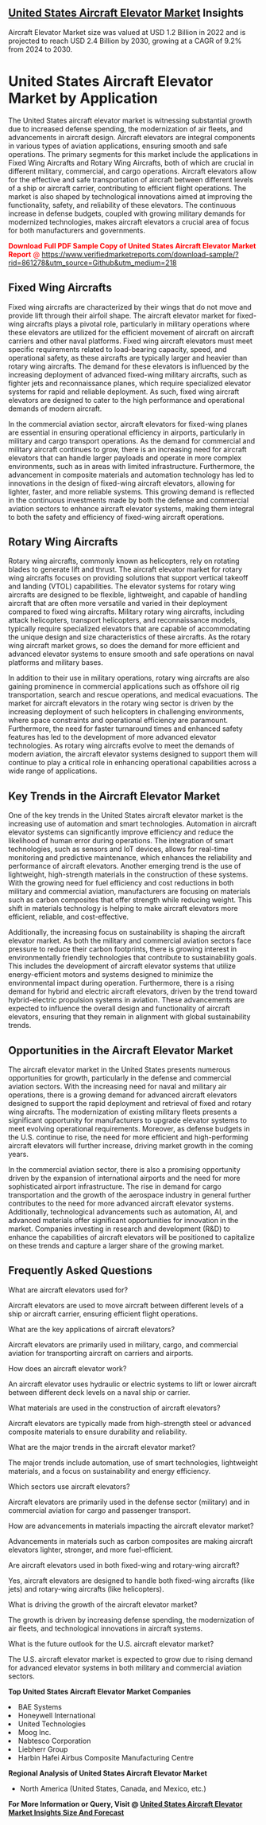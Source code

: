 <h2><a href="https://www.verifiedmarketreports.com/download-sample/?rid=861278&amp;utm_source=Github&amp;utm_medium=218" target="_blank">United States Aircraft Elevator Market</a> Insights</h2><p>Aircraft Elevator Market size was valued at USD 1.2 Billion in 2022 and is projected to reach USD 2.4 Billion by 2030, growing at a CAGR of 9.2% from 2024 to 2030.</p><p><h1>United States Aircraft Elevator Market by Application</h1> <p>The United States aircraft elevator market is witnessing substantial growth due to increased defense spending, the modernization of air fleets, and advancements in aircraft design. Aircraft elevators are integral components in various types of aviation applications, ensuring smooth and safe operations. The primary segments for this market include the applications in Fixed Wing Aircrafts and Rotary Wing Aircrafts, both of which are crucial in different military, commercial, and cargo operations. Aircraft elevators allow for the effective and safe transportation of aircraft between different levels of a ship or aircraft carrier, contributing to efficient flight operations. The market is also shaped by technological innovations aimed at improving the functionality, safety, and reliability of these elevators. The continuous increase in defense budgets, coupled with growing military demands for modernized technologies, makes aircraft elevators a crucial area of focus for both manufacturers and governments. <p><span class=""><span style="color: #ff0000;"><strong>Download Full PDF Sample Copy of United States Aircraft Elevator Market Report</strong> @ </span><a href="https://www.verifiedmarketreports.com/download-sample/?rid=861278&amp;utm_source=Github&amp;utm_medium=218" target="_blank">https://www.verifiedmarketreports.com/download-sample/?rid=861278&amp;utm_source=Github&amp;utm_medium=218</a></span></p></p> <h2>Fixed Wing Aircrafts</h2> <p>Fixed wing aircrafts are characterized by their wings that do not move and provide lift through their airfoil shape. The aircraft elevator market for fixed-wing aircrafts plays a pivotal role, particularly in military operations where these elevators are utilized for the efficient movement of aircraft on aircraft carriers and other naval platforms. Fixed wing aircraft elevators must meet specific requirements related to load-bearing capacity, speed, and operational safety, as these aircrafts are typically larger and heavier than rotary wing aircrafts. The demand for these elevators is influenced by the increasing deployment of advanced fixed-wing military aircrafts, such as fighter jets and reconnaissance planes, which require specialized elevator systems for rapid and reliable deployment. As such, fixed wing aircraft elevators are designed to cater to the high performance and operational demands of modern aircraft. <p>In the commercial aviation sector, aircraft elevators for fixed-wing planes are essential in ensuring operational efficiency in airports, particularly in military and cargo transport operations. As the demand for commercial and military aircraft continues to grow, there is an increasing need for aircraft elevators that can handle larger payloads and operate in more complex environments, such as in areas with limited infrastructure. Furthermore, the advancement in composite materials and automation technology has led to innovations in the design of fixed-wing aircraft elevators, allowing for lighter, faster, and more reliable systems. This growing demand is reflected in the continuous investments made by both the defense and commercial aviation sectors to enhance aircraft elevator systems, making them integral to both the safety and efficiency of fixed-wing aircraft operations.</p> <h2>Rotary Wing Aircrafts</h2> <p>Rotary wing aircrafts, commonly known as helicopters, rely on rotating blades to generate lift and thrust. The aircraft elevator market for rotary wing aircrafts focuses on providing solutions that support vertical takeoff and landing (VTOL) capabilities. The elevator systems for rotary wing aircrafts are designed to be flexible, lightweight, and capable of handling aircraft that are often more versatile and varied in their deployment compared to fixed wing aircrafts. Military rotary wing aircrafts, including attack helicopters, transport helicopters, and reconnaissance models, typically require specialized elevators that are capable of accommodating the unique design and size characteristics of these aircrafts. As the rotary wing aircraft market grows, so does the demand for more efficient and advanced elevator systems to ensure smooth and safe operations on naval platforms and military bases. <p>In addition to their use in military operations, rotary wing aircrafts are also gaining prominence in commercial applications such as offshore oil rig transportation, search and rescue operations, and medical evacuations. The market for aircraft elevators in the rotary wing sector is driven by the increasing deployment of such helicopters in challenging environments, where space constraints and operational efficiency are paramount. Furthermore, the need for faster turnaround times and enhanced safety features has led to the development of more advanced elevator technologies. As rotary wing aircrafts evolve to meet the demands of modern aviation, the aircraft elevator systems designed to support them will continue to play a critical role in enhancing operational capabilities across a wide range of applications.</p> <h2>Key Trends in the Aircraft Elevator Market</h2> <p>One of the key trends in the United States aircraft elevator market is the increasing use of automation and smart technologies. Automation in aircraft elevator systems can significantly improve efficiency and reduce the likelihood of human error during operations. The integration of smart technologies, such as sensors and IoT devices, allows for real-time monitoring and predictive maintenance, which enhances the reliability and performance of aircraft elevators. Another emerging trend is the use of lightweight, high-strength materials in the construction of these systems. With the growing need for fuel efficiency and cost reductions in both military and commercial aviation, manufacturers are focusing on materials such as carbon composites that offer strength while reducing weight. This shift in materials technology is helping to make aircraft elevators more efficient, reliable, and cost-effective. <p>Additionally, the increasing focus on sustainability is shaping the aircraft elevator market. As both the military and commercial aviation sectors face pressure to reduce their carbon footprints, there is growing interest in environmentally friendly technologies that contribute to sustainability goals. This includes the development of aircraft elevator systems that utilize energy-efficient motors and systems designed to minimize the environmental impact during operation. Furthermore, there is a rising demand for hybrid and electric aircraft elevators, driven by the trend toward hybrid-electric propulsion systems in aviation. These advancements are expected to influence the overall design and functionality of aircraft elevators, ensuring that they remain in alignment with global sustainability trends.</p> <h2>Opportunities in the Aircraft Elevator Market</h2> <p>The aircraft elevator market in the United States presents numerous opportunities for growth, particularly in the defense and commercial aviation sectors. With the increasing need for naval and military air operations, there is a growing demand for advanced aircraft elevators designed to support the rapid deployment and retrieval of fixed and rotary wing aircrafts. The modernization of existing military fleets presents a significant opportunity for manufacturers to upgrade elevator systems to meet evolving operational requirements. Moreover, as defense budgets in the U.S. continue to rise, the need for more efficient and high-performing aircraft elevators will further increase, driving market growth in the coming years. <p>In the commercial aviation sector, there is also a promising opportunity driven by the expansion of international airports and the need for more sophisticated airport infrastructure. The rise in demand for cargo transportation and the growth of the aerospace industry in general further contributes to the need for more advanced aircraft elevator systems. Additionally, technological advancements such as automation, AI, and advanced materials offer significant opportunities for innovation in the market. Companies investing in research and development (R&D) to enhance the capabilities of aircraft elevators will be positioned to capitalize on these trends and capture a larger share of the growing market.</p> <h2>Frequently Asked Questions</h2> <p>What are aircraft elevators used for?</p> <p>Aircraft elevators are used to move aircraft between different levels of a ship or aircraft carrier, ensuring efficient flight operations.</p> <p>What are the key applications of aircraft elevators?</p> <p>Aircraft elevators are primarily used in military, cargo, and commercial aviation for transporting aircraft on carriers and airports.</p> <p>How does an aircraft elevator work?</p> <p>An aircraft elevator uses hydraulic or electric systems to lift or lower aircraft between different deck levels on a naval ship or carrier.</p> <p>What materials are used in the construction of aircraft elevators?</p> <p>Aircraft elevators are typically made from high-strength steel or advanced composite materials to ensure durability and reliability.</p> <p>What are the major trends in the aircraft elevator market?</p> <p>The major trends include automation, use of smart technologies, lightweight materials, and a focus on sustainability and energy efficiency.</p> <p>Which sectors use aircraft elevators?</p> <p>Aircraft elevators are primarily used in the defense sector (military) and in commercial aviation for cargo and passenger transport.</p> <p>How are advancements in materials impacting the aircraft elevator market?</p> <p>Advancements in materials such as carbon composites are making aircraft elevators lighter, stronger, and more fuel-efficient.</p> <p>Are aircraft elevators used in both fixed-wing and rotary-wing aircraft?</p> <p>Yes, aircraft elevators are designed to handle both fixed-wing aircrafts (like jets) and rotary-wing aircrafts (like helicopters).</p> <p>What is driving the growth of the aircraft elevator market?</p> <p>The growth is driven by increasing defense spending, the modernization of air fleets, and technological innovations in aircraft systems.</p> <p>What is the future outlook for the U.S. aircraft elevator market?</p> <p>The U.S. aircraft elevator market is expected to grow due to rising demand for advanced elevator systems in both military and commercial aviation sectors.</p> </p><p><strong>Top United States Aircraft Elevator Market Companies</strong></p><div data-test-id=""><p><li>BAE Systems</li><li> Honeywell International</li><li> United Technologies</li><li> Moog Inc.</li><li> Nabtesco Corporation</li><li> Liebherr Group</li><li> Harbin Hafei Airbus Composite Manufacturing Centre</li></p><div><strong>Regional Analysis of&nbsp;United States Aircraft Elevator Market</strong></div><ul><li dir="ltr"><p dir="ltr">North America&nbsp;(United States, Canada, and Mexico, etc.)</p></li></ul><p><strong>For More Information or Query, Visit @&nbsp;</strong><strong><a href="https://www.verifiedmarketreports.com/product/aircraft-elevator-market/?utm_source=Github&amp;utm_medium=218" target="_blank">United States Aircraft Elevator Market Insights Size And Forecast</a></strong></p></div>
